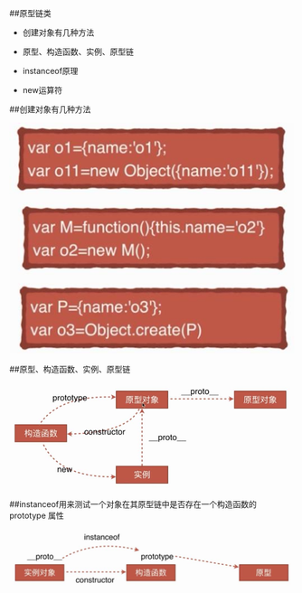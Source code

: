##原型链类

- 创建对象有几种方法

- 原型、构造函数、实例、原型链

- instanceof原理

- new运算符



##创建对象有几种方法

![](/assets/360截图20171213202704402.jpg)



##原型、构造函数、实例、原型链

![](/assets/360截图20171213205351951.jpg)



##instanceof用来测试一个对象在其原型链中是否存在一个构造函数的 prototype 属性

![](/assets/360截图20171213205701928.jpg)



